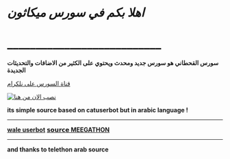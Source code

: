 
# *اهلا بكم في سورس ميكاثون*
# ___________________________

**سورس القحطاني هو سورس جديد ومحدث ويحتوي على الكثير من الاضافات والتحديثات الجديدة**

[قناة السورس على نلكرام](https://t.me/MEGGAX)



[![نصب الان من هنا](https://www.herokucdn.com/deploy/button.svg)](https://heroku.com/deploy?template=https://github.com/MEEGATHON/Assistant)


**its simple source based on catuserbot but in arabic language !**
__________________________
**[wale userbot](https://t.me/MEGGAX)**
**[𝘀𝗼𝘂𝗿𝗰𝗲 MEEGATHON](https://t.me/MEGGAX)**
__________________________
**and thanks to telethon arab source**
